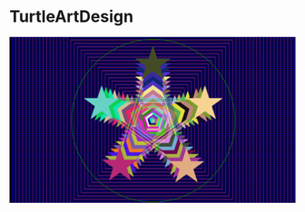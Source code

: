 # TurtleArtDesign
<img src="https://github.com/LanceVidaure/TurtleArtDesign/blob/master/%5BFINAL%5D%20Rubber%20Banded%20Star.png">
